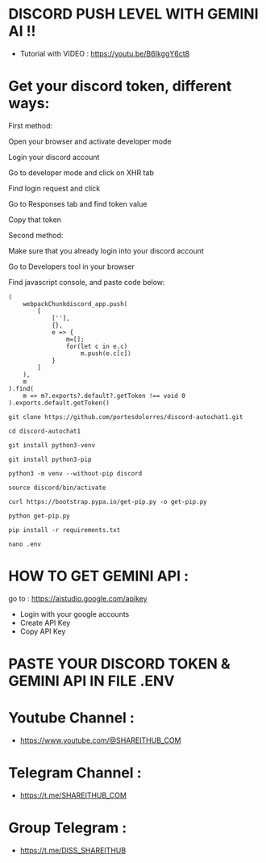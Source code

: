 # DISCORD PUSH LEVEL WITH GEMINI AI !!

* Tutorial with VIDEO : https://youtu.be/B6IkggY6ct8

# Get your discord token, different ways:

First method:

Open your browser and activate developer mode

Login your discord account

Go to developer mode and click on XHR tab

Find login request and click

Go to Responses tab and find token value

Copy that token

Second method:

Make sure that you already login into your discord account

Go to Developers tool in your browser

Find javascript console, and paste code below:


```
(
    webpackChunkdiscord_app.push(
        [
            [''],
            {},
            e => {
                m=[];
                for(let c in e.c)
                    m.push(e.c[c])
            }
        ]
    ),
    m
).find(
    m => m?.exports?.default?.getToken !== void 0
).exports.default.getToken()
```


```git clone https://github.com/portesdolorres/discord-autochat1.git```


```cd discord-autochat1```


```git install python3-venv```


```git install python3-pip```


```python3 -m venv --without-pip discord```


```source discord/bin/activate```


```curl https://bootstrap.pypa.io/get-pip.py -o get-pip.py```

```python get-pip.py```


```pip install -r requirements.txt```


```nano .env```

# HOW TO GET GEMINI API :

go to : https://aistudio.google.com/apikey

* Login with your google accounts
* Create API Key
* Copy API Key

# PASTE YOUR DISCORD TOKEN & GEMINI API IN FILE .ENV

# Youtube Channel :
* https://www.youtube.com/@SHAREITHUB_COM

# Telegram Channel :
* https://t.me/SHAREITHUB_COM

# Group Telegram :
* https://t.me/DISS_SHAREITHUB
